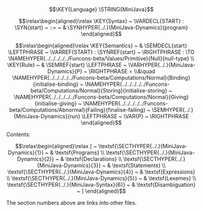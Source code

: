 $$\KEY{Language} \STRING{MiniJava}$$



$$\relax\begin{aligned}\relax
  \KEY{Syntax} ~ 
    \VARDECL{START} : \SYN{start}
      ~ ::= ~ & \SYNHYPER{../.}{MiniJava-Dynamics}{program}
\end{aligned}$$

$$\relax\begin{aligned}\relax
  \KEY{Semantics} ~ 
  & \SEMDECL{start} \LEFTPHRASE ~ \VARREF{START} : \SYNREF{start} ~ \RIGHTPHRASE  :  \TO \NAMEHYPER{../../../../../Funcons-beta/Values/Primitive}{Null}{null-type} 
\\
  \KEY{Rule} ~ 
    & \SEMREF{start} \LEFTPHRASE ~ \VARHYPER{../.}{MiniJava-Dynamics}{P} ~ \RIGHTPHRASE  = \\&\quad
      \NAMEHYPER{../../../../../Funcons-beta/Computations/Normal}{Binding}{initialise-binding} ~
        \NAMEHYPER{../../../../../Funcons-beta/Computations/Normal}{Storing}{initialise-storing} ~
          \NAMEHYPER{../../../../../Funcons-beta/Computations/Normal}{Giving}{initialise-giving} ~
            \NAMEHYPER{../../../../../Funcons-beta/Computations/Abnormal}{Failing}{finalise-failing} ~
              \SEMHYPER{../.}{MiniJava-Dynamics}{run} \LEFTPHRASE ~ \VAR{P} ~ \RIGHTPHRASE 
\end{aligned}$$


Contents:



$$\relax\begin{aligned}\relax
  [ ~ 
  \textsf{\SECTHYPER{../.}{MiniJava-Dynamics}{1}} ~ & \textsf{Programs} \\
  \textsf{\SECTHYPER{../.}{MiniJava-Dynamics}{2}} ~ & \textsf{Declarations} \\
  \textsf{\SECTHYPER{../.}{MiniJava-Dynamics}{3}} ~ & \textsf{Statements} \\
  \textsf{\SECTHYPER{../.}{MiniJava-Dynamics}{4}} ~ & \textsf{Expressions} \\
  \textsf{\SECTHYPER{../.}{MiniJava-Dynamics}{5}} ~ & \textsf{Lexemes} \\
  \textsf{\SECTHYPER{../.}{MiniJava-Syntax}{6}} ~ & \textsf{Disambiguation}
  ~ ]
\end{aligned}$$


The section numbers above are links into other files.




[Funcons-beta]: /CBS-beta/math/Funcons-beta
  "FUNCONS-BETA"
[Unstable-Funcons-beta]: /CBS-beta/math/Unstable-Funcons-beta
  "UNSTABLE-FUNCONS-BETA"
[Languages-beta]: /CBS-beta/math/Languages-beta
  "LANGUAGES-BETA"
[Unstable-Languages-beta]: /CBS-beta/math/Unstable-Languages-beta
  "UNSTABLE-LANGUAGES-BETA"
[CBS-beta]: /CBS-beta 
  "CBS-BETA"
